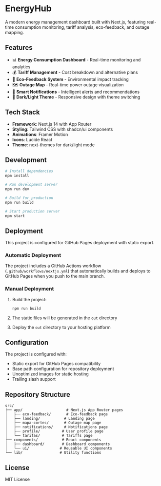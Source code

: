 # EnergyHub

A modern energy management dashboard built with Next.js, featuring real-time consumption monitoring, tariff analysis, eco-feedback, and outage mapping.

## Features

- 📊 **Energy Consumption Dashboard** - Real-time monitoring and analytics
- 💰 **Tariff Management** - Cost breakdown and alternative plans
- 🌱 **Eco-Feedback System** - Environmental impact tracking
- 🗺️ **Outage Map** - Real-time power outage visualization
- 🔔 **Smart Notifications** - Intelligent alerts and recommendations
- 🌙 **Dark/Light Theme** - Responsive design with theme switching

## Tech Stack

- **Framework**: Next.js 14 with App Router
- **Styling**: Tailwind CSS with shadcn/ui components
- **Animations**: Framer Motion
- **Icons**: Lucide React
- **Theme**: next-themes for dark/light mode

## Development

```bash
# Install dependencies
npm install

# Run development server
npm run dev

# Build for production
npm run build

# Start production server
npm start
```

## Deployment

This project is configured for GitHub Pages deployment with static export.

### Automatic Deployment

The project includes a GitHub Actions workflow (`.github/workflows/nextjs.yml`) that automatically builds and deploys to GitHub Pages when you push to the main branch.

### Manual Deployment

1. Build the project:
   ```bash
   npm run build
   ```

2. The static files will be generated in the `out` directory

3. Deploy the `out` directory to your hosting platform

## Configuration

The project is configured with:
- Static export for GitHub Pages compatibility
- Base path configuration for repository deployment
- Unoptimized images for static hosting
- Trailing slash support

## Repository Structure

```
src/
├── app/                    # Next.js App Router pages
│   ├── eco-feedback/       # Eco-feedback page
│   ├── landing/           # Landing page
│   ├── mapa-cortes/       # Outage map page
│   ├── notifications/     # Notifications page
│   ├── profile/          # User profile page
│   └── tarifas/          # Tariffs page
├── components/           # React components
│   ├── dashboard/        # Dashboard components
│   └── ui/              # Reusable UI components
└── lib/                 # Utility functions
```

## License

MIT License
